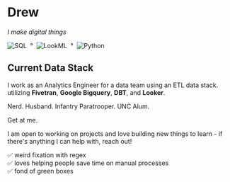 # Drew
*I make digital things* </br>
<p><!--
  --><img src="https://img.shields.io/badge/SQL-green" alt="SQL"/>&nbsp&nbsp&deg&nbsp&nbsp<!-- 
  --><img src="https://img.shields.io/badge/lkml-blue" alt="LookML"/>&nbsp&nbsp&deg&nbsp&nbsp<!-- 
  --><img src="https://img.shields.io/badge/Python-yellow" alt="Python"/>&nbsp<!-- 
--></p> 


## Current Data Stack
I work as an Analytics Engineer for a data team using an ETL data stack. utilizing **Fivetran**, **Google Bigquery**, **DBT**, and **Looker**.</br>

Nerd.
Husband.
Infantry Paratrooper.
UNC Alum.

Get at me.

I am open to working on projects and love building new things to learn - if there's anything I can help with, reach out!


✅ weird fixation with regex </br>
✅ loves helping people save time on manual processes </br>
✅ fond of green boxes
<!---
Uh, sorry I don't have much in the way of easter eggs.

"Did you ever hear the tragedy of Darth Plagueis the Wise?"
"No."
"I thought not. It's not a story the Jedi would tell you. It's a Sith legend. Darth Plagueis... was a Dark Lord of the Sith so powerful and so wise, he could use the Force to influence the midi-chlorians... to create... life. He had such a knowledge of the dark side, he could even keep the ones he cared about... from dying."
"He could actually... save people from death?"
"The dark side of the Force is a pathway to many abilities... some consider to be unnatural."
"Wh– What happened to him?"
"He became so powerful, the only thing he was afraid of was... losing his power. Which eventually, of course, he did. Unfortunately, he taught his apprentice everything he knew. Then his apprentice killed him in his sleep. It's ironic. He could save others from death, but not himself."
"Is it possible to learn this power?"
"Not from a Jedi."
--->
